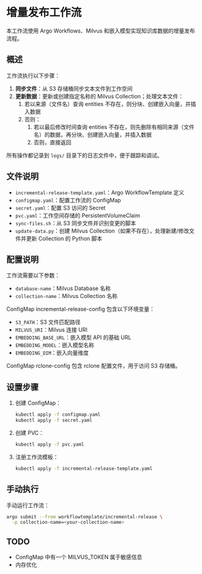 # 增量发布工作流

本工作流使用 Argo Workflows、Milvus 和嵌入模型实现知识库数据的增量发布流程。

## 概述

工作流执行以下步骤：

1. **同步文件**：从 S3 存储桶同步文本文件到工作空间
2. **更新数据**：更新或创建指定名称的 Milvus Collection；处理文本文件：
   1. 若以来源（文件名）查询 entities 不存在，则分块、创建嵌入向量，并插入数据
   2. 否则：
      1. 若以最后修改时间查询 entities 不存在，则先删除有相同来源（文件名）的数据，再分块、创建嵌入向量，并插入数据
      2. 否则，直接返回

所有操作都记录到 `logs/` 目录下的日志文件中，便于跟踪和调试。

## 文件说明

- `incremental-release-template.yaml`：Argo WorkflowTemplate 定义
- `configmap.yaml`：配置工作流的 ConfigMap
- `secret.yaml`：配置 S3 访问的 Secret
- `pvc.yaml`：工作空间存储的 PersistentVolumeClaim
- `sync-files.sh`：从 S3 同步文件并识别变更的脚本
- `update-data.py`：创建 Milvus Collection（如果不存在），处理新建/修改文件并更新 Collection 的 Python 脚本

## 配置说明

工作流需要以下参数：

- `database-name`：Milvus Database 名称
- `collection-name`：Milvus Collection 名称

ConfigMap incremental-release-config 包含以下环境变量：

- `S3_PATH`：S3 文件匹配路径
- `MILVUS_URI`：Milvus 连接 URI
- `EMBEDDING_BASE_URL`：嵌入模型 API 的基础 URL
- `EMBEDDING_MODEL`：嵌入模型名称
- `EMBEDDING_DIM`：嵌入向量维度

ConfigMap rclone-config 包含 rclone 配置文件，用于访问 S3 存储桶。

## 设置步骤

1. 创建 ConfigMap：
   ```bash
   kubectl apply -f configmap.yaml
   kubectl apply -f secret.yaml
   ```

2. 创建 PVC：
   ```bash
   kubectl apply -f pvc.yaml
   ```

3. 注册工作流模板：
   ```bash
   kubectl apply -f incremental-release-template.yaml
   ```

## 手动执行

手动运行工作流：

```bash
argo submit --from workflowtemplate/incremental-release \
  -p collection-name=<your-collection-name>
```

## TODO

* ConfigMap 中有一个 MILVUS_TOKEN 属于敏感信息
* 内存优化
